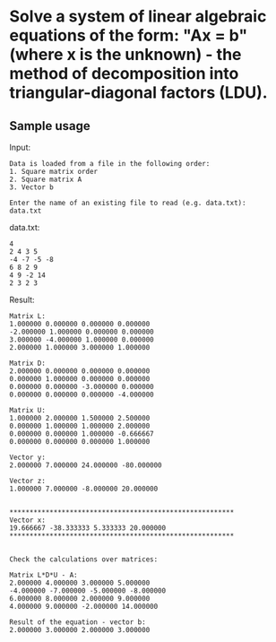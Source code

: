 # Solve a system of linear algebraic equations of the form: "Ax = b" (where x is the unknown) - the method of decomposition into triangular-diagonal factors (LDU).

## Sample usage
Input:
```
Data is loaded from a file in the following order:
1. Square matrix order
2. Square matrix A
3. Vector b

Enter the name of an existing file to read (e.g. data.txt):
data.txt
```
data.txt:
```
4
2 4 3 5
-4 -7 -5 -8
6 8 2 9
4 9 -2 14
2 3 2 3
```

Result:
```
Matrix L:
1.000000 0.000000 0.000000 0.000000
-2.000000 1.000000 0.000000 0.000000
3.000000 -4.000000 1.000000 0.000000
2.000000 1.000000 3.000000 1.000000

Matrix D:
2.000000 0.000000 0.000000 0.000000
0.000000 1.000000 0.000000 0.000000
0.000000 0.000000 -3.000000 0.000000
0.000000 0.000000 0.000000 -4.000000

Matrix U:
1.000000 2.000000 1.500000 2.500000
0.000000 1.000000 1.000000 2.000000
0.000000 0.000000 1.000000 -0.666667
0.000000 0.000000 0.000000 1.000000

Vector y:
2.000000 7.000000 24.000000 -80.000000

Vector z:
1.000000 7.000000 -8.000000 20.000000


********************************************************
Vector x:
19.666667 -38.333333 5.333333 20.000000
********************************************************


Check the calculations over matrices:

Matrix L*D*U - A:
2.000000 4.000000 3.000000 5.000000
-4.000000 -7.000000 -5.000000 -8.000000
6.000000 8.000000 2.000000 9.000000
4.000000 9.000000 -2.000000 14.000000

Result of the equation - vector b:
2.000000 3.000000 2.000000 3.000000
```

